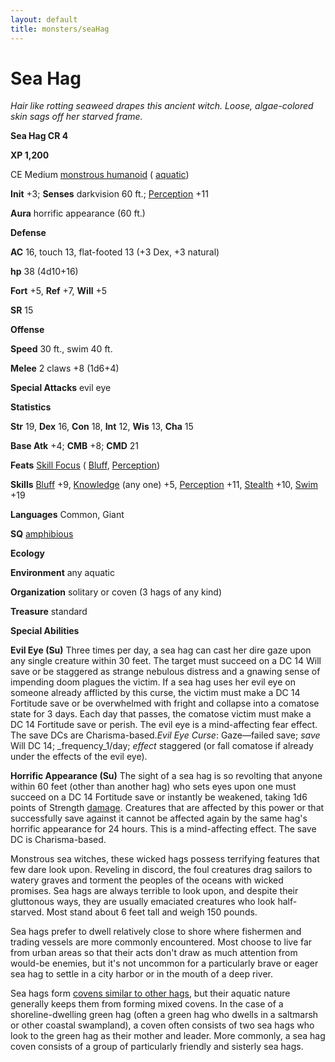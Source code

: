 ```yaml
---
layout: default
title: monsters/seaHag
---
```

# Sea Hag

_Hair like rotting seaweed drapes this ancient witch. Loose, algae-colored skin sags off her starved frame._

**Sea Hag CR 4**

**XP 1,200**

CE Medium [monstrous humanoid](creatureTypes#_monstrous-humanoid) ( [aquatic](creatureTypes#_aquatic-subtype))

**Init** +3; **Senses** darkvision 60 ft.; [Perception](../skills/perception#_perception) +11

**Aura** horrific appearance (60 ft.)

**Defense**

**AC** 16, touch 13, flat-footed 13 (+3 Dex, +3 natural)

**hp** 38 (4d10+16)

**Fort** +5, **Ref** +7, **Will** +5

**SR** 15

**Offense**

**Speed** 30 ft., swim 40 ft.

**Melee** 2 claws +8 (1d6+4)

**Special Attacks** evil eye

**Statistics**

**Str** 19, **Dex** 16, **Con** 18, **Int** 12, **Wis** 13, **Cha** 15

**Base Atk** +4; **CMB** +8; **CMD** 21

**Feats** [Skill Focus](../feats#_skill-focus) ( [Bluff](../skills/bluff#_bluff), [Perception](../skills/perception#_perception))

**Skills** [Bluff](../skills/bluff#_bluff) +9, [Knowledge](../skills/knowledge#_knowledge) (any one) +5, [Perception](../skills/perception#_perception) +11, [Stealth](../skills/stealth#_stealth) +10, [Swim](../skills/swim#_swim) +19

**Languages** Common, Giant

**SQ** [amphibious](universalMonsterRules#_amphibious)

**Ecology**

**Environment** any aquatic

**Organization** solitary or coven (3 hags of any kind)

**Treasure** standard

**Special Abilities**

**Evil Eye (Su)** Three times per day, a sea hag can cast her dire gaze upon any single creature within 30 feet. The target must succeed on a DC 14 Will save or be staggered as strange nebulous distress and a gnawing sense of impending doom plagues the victim. If a sea hag uses her evil eye on someone already afflicted by this curse, the victim must make a DC 14 Fortitude save or be overwhelmed with fright and collapse into a comatose state for 3 days. Each day that passes, the comatose victim must make a DC 14 Fortitude save or perish. The evil eye is a mind-affecting fear effect. The save DCs are Charisma-based._Evil Eye Curse_: Gaze—failed save; _save_ Will DC 14; _frequency_1/day; _effect_ staggered (or fall comatose if already under the effects of the evil eye).

**Horrific Appearance (Su)** The sight of a sea hag is so revolting that anyone within 60 feet (other than another hag) who sets eyes upon one must succeed on a DC 14 Fortitude save or instantly be weakened, taking 1d6 points of Strength [damage](universalMonsterRules#_ability-damage-and-drain). Creatures that are affected by this power or that successfully save against it cannot be affected again by the same hag's horrific appearance for 24 hours. This is a mind-affecting effect. The save DC is Charisma-based.

Monstrous sea witches, these wicked hags possess terrifying features that few dare look upon. Reveling in discord, the foul creatures drag sailors to watery graves and torment the peoples of the oceans with wicked promises. Sea hags are always terrible to look upon, and despite their gluttonous ways, they are usually emaciated creatures who look half-starved. Most stand about 6 feet tall and weigh 150 pounds.

Sea hags prefer to dwell relatively close to shore where fishermen and trading vessels are more commonly encountered. Most choose to live far from urban areas so that their acts don't draw as much attention from would-be enemies, but it's not uncommon for a particularly brave or eager sea hag to settle in a city harbor or in the mouth of a deep river.

Sea hags form [covens similar to other hags](greenHag), but their aquatic nature generally keeps them from forming mixed covens. In the case of a shoreline-dwelling green hag (often a green hag who dwells in a saltmarsh or other coastal swampland), a coven often consists of two sea hags who look to the green hag as their mother and leader. More commonly, a sea hag coven consists of a group of particularly friendly and sisterly sea hags.

